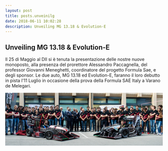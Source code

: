 ```yaml
---
layout: post
title: posts.unveinilg
date: 2018-06-11 10:02:28
description: Unveiling MG 13.18 & Evolution-E
---
```


## Unveiling MG 13.18 & Evolution-E

Il 25 di Maggio al DII si è tenuta la presentazione delle nostre nuove monoposto, alla presenza del prorettore Alessandro Paccagnella, del professor Giovanni Meneghetti, coordinatore del progetto Formula Sae, e degli sponsor. Le due auto, MG 13.18 ed Evolution-E, faranno il loro debutto in pista l'11 Luglio in occasione della prova della Formula SAE Italy a Varano de Melegari.

<a class="image featured"><img src="/images/banner.jpg" alt="Unveiling"/></a>
